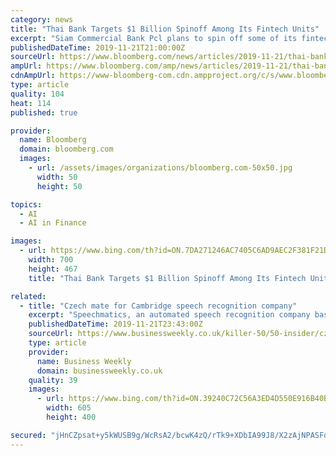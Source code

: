 ```yaml
---
category: news
title: "Thai Bank Targets $1 Billion Spinoff Among Its Fintech Units"
excerpt: "Siam Commercial Bank Pcl plans to spin off some of its fintech divisions as it tries to monetize its push into technology investment ... The unit has invested in startups such as Pagaya, an AI-based asset management company, and Ripple. “SCB has a very positive development as the country’s leading player for digital technology, despite ..."
publishedDateTime: 2019-11-21T21:00:00Z
sourceUrl: https://www.bloomberg.com/news/articles/2019-11-21/thai-bank-targets-1-billion-spinoff-among-its-fintech-units
ampUrl: https://www.bloomberg.com/amp/news/articles/2019-11-21/thai-bank-targets-1-billion-spinoff-among-its-fintech-units
cdnAmpUrl: https://www-bloomberg-com.cdn.ampproject.org/c/s/www.bloomberg.com/amp/news/articles/2019-11-21/thai-bank-targets-1-billion-spinoff-among-its-fintech-units
type: article
quality: 104
heat: 114
published: true

provider:
  name: Bloomberg
  domain: bloomberg.com
  images:
    - url: /assets/images/organizations/bloomberg.com-50x50.jpg
      width: 50
      height: 50

topics:
  - AI
  - AI in Finance

images:
  - url: https://www.bing.com/th?id=ON.7DA271246AC7405C6AD9AEC2F381F21D
    width: 700
    height: 467
    title: "Thai Bank Targets $1 Billion Spinoff Among Its Fintech Units"

related:
  - title: "Czech mate for Cambridge speech recognition company"
    excerpt: "Speechmatics, an automated speech recognition company based in the Cambridge technology hub has opened an office in Brno in the Czech Republic. The move was flagged up with the recent £6.35m Series A fundraise. As previously reported other new offices are due to open in Denver in the US and Chennai in India. With competing for top tech ..."
    publishedDateTime: 2019-11-21T23:43:00Z
    sourceUrl: https://www.businessweekly.co.uk/killer-50/50-insider/czech-mate-cambridge-speech-recognition-company
    type: article
    provider:
      name: Business Weekly
      domain: businessweekly.co.uk
    quality: 39
    images:
      - url: https://www.bing.com/th?id=ON.39240C72C56A3ED4D550E916B40B492B
        width: 605
        height: 400

secured: "jHnCZpsat+y5kWUSB9g/WcRsA2/bcwK4zQ/rTk9+XDbIA99J8/X2zAjNPASFqOFkGIT8NhruTkP8ptv58IDxJzjcztnH/V6g//cNoNo9VUjt7vxXUTe1GxAxpzTfX2BBrqH2w9DPQZmeJKOTeeUzhZsKTew1Lm9Kh6+cnlW8XZ93Cu6EiduBc2QtXAAN0bwsH3MoCdqsIYchwQlho72xJMetoqzj8tVuePurvf6wQQs2JUikWg5shW9VG7vnE3lXMyk2/DMapcUi0QwdOeUtwQ==;0GPYW1ejC52fB6mZApfQ+A=="
---
```



